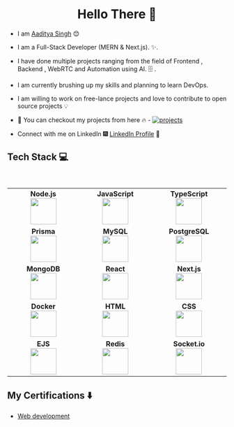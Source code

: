 <h1 align="center"> Hello There 👋 </h1>


* I am [Aaditya Singh](https://www.linkedin.com/in/aadityasingh999/) :blush:

* I am a Full-Stack Developer (MERN & Next.js). :sparkles:.

* I have done multiple projects ranging from the field of Frontend , Backend , WebRTC and Automation using AI. :file_cabinet: .

* I am currently brushing up my skills and planning to learn DevOps.

* I am willing to work on free-lance projects and love to contribute to open source projects :bulb:

* :magnet: You can checkout my projects from here :fire: - [![projects](https://forthebadge.com/images/badges/check-it-out.svg)](https://github.com/aadityasingh9601/)

* Connect with me on LinkedIn :fireworks: [LinkedIn Profile](https://www.linkedin.com/in/aadityasingh999/) :sparkler:


## Tech Stack :computer:

<br>
<table>
  <tbody>
    <tr>
      <td align="center" width="20%">
        <span><b><center>Node.js</center></b></span>
        <img height="60px" src="https://nodejs.org/static/images/logo.svg">
      </td>
      
  <td align="center" width="20%">
        <span><b><center>JavaScript</center></b></span>
        <img height="60px" src="https://upload.wikimedia.org/wikipedia/commons/6/6a/JavaScript-logo.png">
      </td>
      
   <td align="center" width="20%">
        <span><b><center>TypeScript</center></b></span>
        <img height="60px" src="https://cdn.worldvectorlogo.com/logos/typescript.svg">
      </td>
    </tr>

<tr>
      <td align="center" width="20%">
        <span><b><center>Prisma</center></b></span>
        <img height="60px" src="https://raw.githubusercontent.com/prisma/assets/main/Logos/Prisma/prisma-logo.png">
      </td>

   <td align="center" width="20%">
        <span><b><center>MySQL</center></b></span>
        <img height="60px" src="https://www.mysql.com/common/logos/logo-mysql-170x115.png">
      </td>

   <td align="center" width="20%">
        <span><b><center>PostgreSQL</center></b></span>
        <img height="60px" src="https://upload.wikimedia.org/wikipedia/commons/2/29/Postgresql_elephant.svg">
      </td>
    </tr>

 <tr>
      <td align="center" width="20%">
        <span><b><center>MongoDB</center></b></span>
        <img height="60px" src="https://webassets.mongodb.com/_com_assets/cms/mongodb-logo-rgb-j6w271g1xn.jpg">
      </td>

   <td align="center" width="20%">
        <span><b><center>React</center></b></span>
        <img height="60px" src="https://upload.wikimedia.org/wikipedia/commons/a/a7/React-icon.svg">
      </td>

   <td align="center" width="20%">
        <span><b><center>Next.js</center></b></span>
        <img height="60px" src="https://cdn.worldvectorlogo.com/logos/nextjs-2.svg">
      </td>
    </tr>
  <tr>
      <td align="center" width="20%">
        <span><b><center>Docker</center></b></span>
        <img height="60px" src="https://www.docker.com/wp-content/uploads/2022/03/Moby-logo.png">
      </td>
    <td align="center" width="20%">
        <span><b><center>HTML</center></b></span>
        <img height="60px" src="https://upload.wikimedia.org/wikipedia/commons/6/61/HTML5_logo_and_wordmark.svg">
      </td>

  <td align="center" width="20%">
        <span><b><center>CSS</center></b></span>
        <img height="60px" src="https://upload.wikimedia.org/wikipedia/commons/d/d5/CSS3_logo_and_wordmark.svg">
      </td>
    </tr>
 <tr>
      <td align="center" width="20%">
        <span><b><center>EJS</center></b></span>
        <img height="60px" src="https://avatars.githubusercontent.com/u/36366664?s=200&v=4">
      </td>
   <td align="center" width="20%">
        <span><b><center>Redis</center></b></span>
        <img height="60px" src="[https://avatars.githubusercontent.com/u/36366664?s=200&v=4](https://tse1.mm.bing.net/th/id/OIP.0gPiT9OKaL5jpr-3oVgFngHaHa?pid=Api&P=0&h=180)">
      </td>
    <td align="center" width="20%">
        <span><b><center>Socket.io</center></b></span>
        <img height="60px" src="[[https://avatars.githubusercontent.com/u/36366664?s=200&v=4](https://tse1.mm.bing.net/th/id/OIP.0gPiT9OKaL5jpr-3oVgFngHaHa?pid=Api&P=0&h=180)](https://tse2.mm.bing.net/th/id/OIP.KIyvidnjJHQFXMc3_ob3YwHaHa?pid=Api&P=0&h=180)">
      </td>
    </tr>
  </tbody>
</table>



 

## My Certifications :arrow_down:

- [Web development](https://www.apnacollege.in/certificate_v2/65f5884f347fff4fbf00b319/user/65355b5e59447693f70d7b65)




